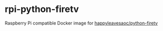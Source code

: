 # rpi-python-firetv
Raspberry Pi compatible Docker image for [happyleavesaoc/python-firetv](https://github.com/happyleavesaoc/python-firetv)
